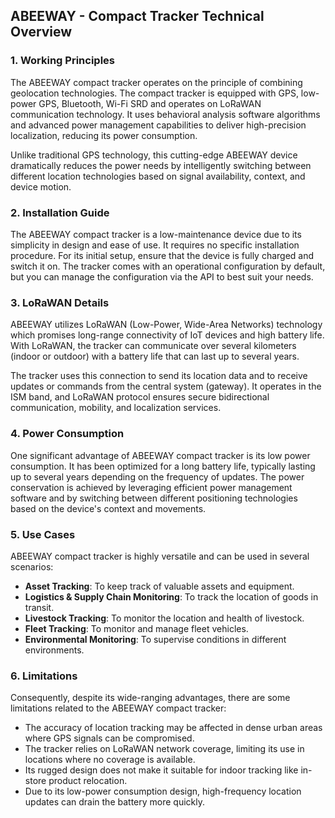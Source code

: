 ## ABEEWAY - Compact Tracker Technical Overview

### 1. Working Principles
The ABEEWAY compact tracker operates on the principle of combining geolocation technologies. The compact tracker is equipped with GPS, low-power GPS, Bluetooth, Wi-Fi SRD and operates on LoRaWAN communication technology. It uses behavioral analysis software algorithms and advanced power management capabilities to deliver high-precision localization, reducing its power consumption. 

Unlike traditional GPS technology, this cutting-edge ABEEWAY device dramatically reduces the power needs by intelligently switching between different location technologies based on signal availability, context, and device motion.

### 2. Installation Guide
The ABEEWAY compact tracker is a low-maintenance device due to its simplicity in design and ease of use. It requires no specific installation procedure. For its initial setup, ensure that the device is fully charged and switch it on. The tracker comes with an operational configuration by default, but you can manage the configuration via the API to best suit your needs.

### 3. LoRaWAN Details
ABEEWAY utilizes LoRaWAN (Low-Power, Wide-Area Networks) technology which promises long-range connectivity of IoT devices and high battery life. With LoRaWAN, the tracker can communicate over several kilometers (indoor or outdoor) with a battery life that can last up to several years.

The tracker uses this connection to send its location data and to receive updates or commands from the central system (gateway). It operates in the ISM band, and LoRaWAN protocol ensures secure bidirectional communication, mobility, and localization services.

### 4. Power Consumption 
One significant advantage of ABEEWAY compact tracker is its low power consumption. It has been optimized for a long battery life, typically lasting up to several years depending on the frequency of updates. The power conservation is achieved by leveraging efficient power management software and by switching between different positioning technologies based on the device's context and movements.

### 5. Use Cases
ABEEWAY compact tracker is highly versatile and can be used in several scenarios:

- **Asset Tracking**: To keep track of valuable assets and equipment.
- **Logistics & Supply Chain Monitoring**: To track the location of goods in transit.
- **Livestock Tracking**: To monitor the location and health of livestock.
- **Fleet Tracking**: To monitor and manage fleet vehicles.
- **Environmental Monitoring**: To supervise conditions in different environments.

### 6. Limitations
Consequently, despite its wide-ranging advantages, there are some limitations related to the ABEEWAY compact tracker:

- The accuracy of location tracking may be affected in dense urban areas where GPS signals can be compromised.
- The tracker relies on LoRaWAN network coverage, limiting its use in locations where no coverage is available.
- Its rugged design does not make it suitable for indoor tracking like in-store product relocation.
- Due to its low-power consumption design, high-frequency location updates can drain the battery more quickly.